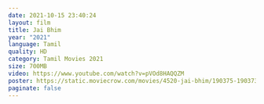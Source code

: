 ```yaml
---
date: 2021-10-15 23:40:24
layout: film
title: Jai Bhim
year: "2021"
language: Tamil
quality: HD
category: Tamil Movies 2021
size: 700MB
video: https://www.youtube.com/watch?v=pVOd8HAQQZM
poster: https://static.moviecrow.com/movies/4520-jai-bhim/190375-190373-FBuTLvyVkAQ0HpK-px144.jpg
paginate: false
---
```

